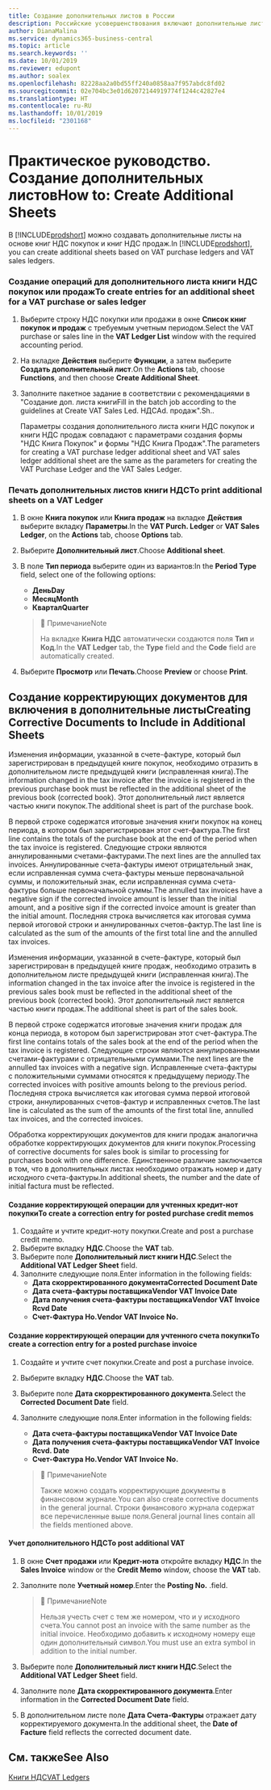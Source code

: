```yaml
---
title: Создание дополнительных листов в России
description: Российские усовершенствования включают дополнительные листы для книг НДС покупок и продаж.
author: DianaMalina
ms.service: dynamics365-business-central
ms.topic: article
ms.search.keywords: ''
ms.date: 10/01/2019
ms.reviewer: edupont
ms.author: soalex
ms.openlocfilehash: 82228aa2a0bd55ff240a0858aa7f957abdc8fd02
ms.sourcegitcommit: 02e704bc3e01d62072144919774f1244c42827e4
ms.translationtype: HT
ms.contentlocale: ru-RU
ms.lasthandoff: 10/01/2019
ms.locfileid: "2301168"
---
```

# <a name="how-to-create-additional-sheets"></a><span data-ttu-id="56c44-103">Практическое руководство. Создание дополнительных листов</span><span class="sxs-lookup"><span data-stu-id="56c44-103">How to: Create Additional Sheets</span></span>

<span data-ttu-id="56c44-104">В [!INCLUDE[prodshort](../../includes/prodshort.md)] можно создавать дополнительные листы на основе книг НДС покупок и книг НДС продаж.</span><span class="sxs-lookup"><span data-stu-id="56c44-104">In [!INCLUDE[prodshort](../../includes/prodshort.md)], you can create additional sheets based on VAT purchase ledgers and VAT sales ledgers.</span></span>

### <a name="to-create-entries-for-an-additional-sheet-for-a-vat-purchase-or-sales-ledger"></a><span data-ttu-id="56c44-105">Создание операций для дополнительного листа книги НДС покупок или продаж</span><span class="sxs-lookup"><span data-stu-id="56c44-105">To create entries for an additional sheet for a VAT purchase or sales ledger</span></span>

1. <span data-ttu-id="56c44-106">Выберите строку НДС покупки или продажи в окне **Список книг покупок и продаж** с требуемым учетным периодом.</span><span class="sxs-lookup"><span data-stu-id="56c44-106">Select the VAT purchase or sales line in the **VAT Ledger List** window with the required accounting period.</span></span>

2. <span data-ttu-id="56c44-107">На вкладке **Действия** выберите **Функции**, а затем выберите **Создать дополнительный лист**.</span><span class="sxs-lookup"><span data-stu-id="56c44-107">On the **Actions** tab, choose **Functions**, and then choose **Create Additional Sheet**.</span></span>

3. <span data-ttu-id="56c44-108">Заполните пакетное задание в соответствии с рекомендациями в "Создание доп. листа книги</span><span class="sxs-lookup"><span data-stu-id="56c44-108">Fill in the batch job according to the guidelines at Create VAT Sales Led.</span></span> <span data-ttu-id="56c44-109">НДС</span><span class="sxs-lookup"><span data-stu-id="56c44-109">Ad.</span></span> <span data-ttu-id="56c44-110">продаж".</span><span class="sxs-lookup"><span data-stu-id="56c44-110">Sh..</span></span>

   <span data-ttu-id="56c44-111">Параметры создания дополнительного листа книги НДС покупок и книги НДС продаж совпадают с параметрами создания формы "НДС Книга Покупок" и формы "НДС Книга Продаж".</span><span class="sxs-lookup"><span data-stu-id="56c44-111">The parameters for creating a VAT purchase ledger additional sheet and VAT sales ledger additional sheet are the same as the parameters for creating the VAT Purchase Ledger and the VAT Sales Ledger.</span></span>

### <a name="to-print-additional-sheets-on-a-vat-ledger"></a><span data-ttu-id="56c44-112">Печать дополнительных листов книги НДС</span><span class="sxs-lookup"><span data-stu-id="56c44-112">To print additional sheets on a VAT Ledger</span></span> 

1. <span data-ttu-id="56c44-113">В окне **Книга покупок** или **Книга продаж** на вкладке **Действия** выберите вкладку **Параметры**.</span><span class="sxs-lookup"><span data-stu-id="56c44-113">In the **VAT Purch. Ledger** or **VAT Sales Ledger**, on the **Actions** tab, choose **Options** tab.</span></span>

2. <span data-ttu-id="56c44-114">Выберите **Дополнительный лист**.</span><span class="sxs-lookup"><span data-stu-id="56c44-114">Choose **Additional sheet**.</span></span>

3. <span data-ttu-id="56c44-115">В поле **Тип периода** выберите один из вариантов:</span><span class="sxs-lookup"><span data-stu-id="56c44-115">In the **Period Type** field, select one of the following options:</span></span>

   - <span data-ttu-id="56c44-116">**День**</span><span class="sxs-lookup"><span data-stu-id="56c44-116">**Day**</span></span>
   - <span data-ttu-id="56c44-117">**Месяц**</span><span class="sxs-lookup"><span data-stu-id="56c44-117">**Month**</span></span>
   - <span data-ttu-id="56c44-118">**Квартал**</span><span class="sxs-lookup"><span data-stu-id="56c44-118">**Quarter**</span></span>

   > :speech_balloon: <span data-ttu-id="56c44-119">Примечание</span><span class="sxs-lookup"><span data-stu-id="56c44-119">Note</span></span>
   >
   > <span data-ttu-id="56c44-120">На вкладке **Книга НДС** автоматически создаются поля **Тип** и **Код**.</span><span class="sxs-lookup"><span data-stu-id="56c44-120">In the **VAT Ledger** tab, the **Type** field and the **Code** field are automatically created.</span></span>

4. <span data-ttu-id="56c44-121">Выберите **Просмотр** или **Печать**.</span><span class="sxs-lookup"><span data-stu-id="56c44-121">Choose **Preview** or choose **Print**.</span></span>

## <a name="creating-corrective-documents-to-include-in-additional-sheets"></a><span data-ttu-id="56c44-122">Создание корректирующих документов для включения в дополнительные листы</span><span class="sxs-lookup"><span data-stu-id="56c44-122">Creating Corrective Documents to Include in Additional Sheets</span></span>

<span data-ttu-id="56c44-123">Изменения информации, указанной в счете-фактуре, который был зарегистрирован в предыдущей книге покупок, необходимо отразить в дополнительном листе предыдущей книги (исправленная книга).</span><span class="sxs-lookup"><span data-stu-id="56c44-123">The information changed in the tax invoice after the invoice is registered in the previous purchase book must be reflected in the additional sheet of the previous book (corrected book).</span></span> <span data-ttu-id="56c44-124">Этот дополнительный лист является частью книги покупок.</span><span class="sxs-lookup"><span data-stu-id="56c44-124">The additional sheet is part of the purchase book.</span></span>

<span data-ttu-id="56c44-125">В первой строке содержатся итоговые значения книги покупок на конец периода, в котором был зарегистрирован этот счет-фактура.</span><span class="sxs-lookup"><span data-stu-id="56c44-125">The first line contains the totals of the purchase book at the end of the period when the tax invoice is registered.</span></span> <span data-ttu-id="56c44-126">Следующие строки являются аннулированными счетами-фактурами.</span><span class="sxs-lookup"><span data-stu-id="56c44-126">The next lines are the annulled tax invoices.</span></span> <span data-ttu-id="56c44-127">Аннулированные счета-фактуры имеют отрицательный знак, если исправленная сумма счета-фактуры меньше первоначальной суммы, и положительный знак, если исправленная сумма счета-фактуры больше первоначальной суммы.</span><span class="sxs-lookup"><span data-stu-id="56c44-127">The annulled tax invoices have a negative sign if the corrected invoice amount is lesser than the initial amount, and a positive sign if the corrected invoice amount is greater than the initial amount.</span></span> <span data-ttu-id="56c44-128">Последняя строка вычисляется как итоговая сумма первой итоговой строки и аннулированных счетов-фактур.</span><span class="sxs-lookup"><span data-stu-id="56c44-128">The last line is calculated as the sum of the amounts of the first total line and the annulled tax invoices.</span></span>

<span data-ttu-id="56c44-129">Изменения информации, указанной в счете-фактуре, который был зарегистрирован в предыдущей книге продаж, необходимо отразить в дополнительном листе предыдущей книги (исправленная книга).</span><span class="sxs-lookup"><span data-stu-id="56c44-129">The information changed in the tax invoice after the invoice is registered in the previous sales book must be reflected in the additional sheet of the previous book (corrected book).</span></span> <span data-ttu-id="56c44-130">Этот дополнительный лист является частью книги продаж.</span><span class="sxs-lookup"><span data-stu-id="56c44-130">The additional sheet is part of the sales book.</span></span>

<span data-ttu-id="56c44-131">В первой строке содержатся итоговые значения книги продаж для конца периода, в котором был зарегистрирован этот счет-фактура.</span><span class="sxs-lookup"><span data-stu-id="56c44-131">The first line contains totals of the sales book at the end of the period when the tax invoice is registered.</span></span> <span data-ttu-id="56c44-132">Следующие строки являются аннулированными счетами-фактурами с отрицательными суммами.</span><span class="sxs-lookup"><span data-stu-id="56c44-132">The next lines are the annulled tax invoices with a negative sign.</span></span> <span data-ttu-id="56c44-133">Исправленные счета-фактуры с положительными суммами относятся к предыдущему периоду.</span><span class="sxs-lookup"><span data-stu-id="56c44-133">The corrected invoices with positive amounts belong to the previous period.</span></span> <span data-ttu-id="56c44-134">Последняя строка вычисляется как итоговая сумма первой итоговой строки, аннулированных счетов-фактур и исправленных счетов.</span><span class="sxs-lookup"><span data-stu-id="56c44-134">The last line is calculated as the sum of the amounts of the first total line, annulled tax invoices, and the corrected invoices.</span></span>

<span data-ttu-id="56c44-135">Обработка корректирующих документов для книги продаж аналогична обработке корректирующих документов для книги покупок.</span><span class="sxs-lookup"><span data-stu-id="56c44-135">Processing of corrective documents for sales book is similar to processing for purchases book with one difference.</span></span> <span data-ttu-id="56c44-136">Единственное различие заключается в том, что в дополнительных листах необходимо отражать номер и дату исходного счета-фактуры.</span><span class="sxs-lookup"><span data-stu-id="56c44-136">In additional sheets, the number and the date of initial factura must be reflected.</span></span>

#### <a name="to-create-a-correction-entry-for-posted-purchase-credit-memos"></a><span data-ttu-id="56c44-137">Создание корректирующей операции для учтенных кредит-нот покупки</span><span class="sxs-lookup"><span data-stu-id="56c44-137">To create a correction entry for posted purchase credit memos</span></span>

1. <span data-ttu-id="56c44-138">Создайте и учтите кредит-ноту покупки.</span><span class="sxs-lookup"><span data-stu-id="56c44-138">Create and post a purchase credit memo.</span></span>
2. <span data-ttu-id="56c44-139">Выберите вкладку **НДС**.</span><span class="sxs-lookup"><span data-stu-id="56c44-139">Choose the **VAT** tab.</span></span>
3. <span data-ttu-id="56c44-140">Выберите поле **Дополнительный лист книги НДС**.</span><span class="sxs-lookup"><span data-stu-id="56c44-140">Select the **Additional VAT Ledger Sheet** field.</span></span>
4. <span data-ttu-id="56c44-141">Заполните следующие поля.</span><span class="sxs-lookup"><span data-stu-id="56c44-141">Enter information in the following fields:</span></span>
   - <span data-ttu-id="56c44-142">**Дата скорректированного документа**</span><span class="sxs-lookup"><span data-stu-id="56c44-142">**Corrected Document Date**</span></span>
   - <span data-ttu-id="56c44-143">**Дата счета-фактуры поставщика**</span><span class="sxs-lookup"><span data-stu-id="56c44-143">**Vendor VAT Invoice Date**</span></span>
   - <span data-ttu-id="56c44-144">**Дата получения счета-фактуры поставщика**</span><span class="sxs-lookup"><span data-stu-id="56c44-144">**Vendor VAT Invoice Rcvd Date**</span></span>
   - <span data-ttu-id="56c44-145">**Счет-Фактура Но.**</span><span class="sxs-lookup"><span data-stu-id="56c44-145">**Vendor VAT Invoice No.**</span></span>

#### <a name="to-create-a-correction-entry-for-a-posted-purchase-invoice"></a><span data-ttu-id="56c44-146">Создание корректирующей операции для учтенного счета покупки</span><span class="sxs-lookup"><span data-stu-id="56c44-146">To create a correction entry for a posted purchase invoice</span></span>

1. <span data-ttu-id="56c44-147">Создайте и учтите счет покупки.</span><span class="sxs-lookup"><span data-stu-id="56c44-147">Create and post a purchase invoice.</span></span>

2. <span data-ttu-id="56c44-148">Выберите вкладку **НДС**.</span><span class="sxs-lookup"><span data-stu-id="56c44-148">Choose the **VAT** tab.</span></span>

3. <span data-ttu-id="56c44-149">Выберите поле **Дата скорректированного документа**.</span><span class="sxs-lookup"><span data-stu-id="56c44-149">Select the **Corrected Document Date** field.</span></span>

4. <span data-ttu-id="56c44-150">Заполните следующие поля.</span><span class="sxs-lookup"><span data-stu-id="56c44-150">Enter information in the following fields:</span></span>

   - <span data-ttu-id="56c44-151">**Дата счета-фактуры поставщика**</span><span class="sxs-lookup"><span data-stu-id="56c44-151">**Vendor VAT Invoice Date**</span></span>
   - <span data-ttu-id="56c44-152">**Дата получения счета-фактуры поставщика**</span><span class="sxs-lookup"><span data-stu-id="56c44-152">**Vendor VAT Invoice Rcvd. Date**</span></span>
   - <span data-ttu-id="56c44-153">**Счет-Фактура Но.**</span><span class="sxs-lookup"><span data-stu-id="56c44-153">**Vendor VAT Invoice No.**</span></span>

   > :speech_balloon: <span data-ttu-id="56c44-154">Примечание</span><span class="sxs-lookup"><span data-stu-id="56c44-154">Note</span></span>
   >
   > <span data-ttu-id="56c44-155">Также можно создать корректирующие документы в финансовом журнале.</span><span class="sxs-lookup"><span data-stu-id="56c44-155">You can also create corrective documents in the general journal.</span></span> <span data-ttu-id="56c44-156">Строки финансового журнала содержат все перечисленные выше поля.</span><span class="sxs-lookup"><span data-stu-id="56c44-156">General journal lines contain all the fields mentioned above.</span></span>

#### <a name="to-post-additional-vat"></a><span data-ttu-id="56c44-157">Учет дополнительного НДС</span><span class="sxs-lookup"><span data-stu-id="56c44-157">To post additional VAT</span></span>

1. <span data-ttu-id="56c44-158">В окне **Счет продажи** или **Кредит-нота** откройте вкладку **НДС**.</span><span class="sxs-lookup"><span data-stu-id="56c44-158">In the **Sales Invoice** window or the **Credit Memo** window, choose the **VAT** tab.</span></span>

2. <span data-ttu-id="56c44-159">Заполните поле **Учетный номер**.</span><span class="sxs-lookup"><span data-stu-id="56c44-159">Enter the **Posting No.**</span></span> <span data-ttu-id="56c44-160">.</span><span class="sxs-lookup"><span data-stu-id="56c44-160">field.</span></span>

   > :speech_balloon: <span data-ttu-id="56c44-161">Примечание</span><span class="sxs-lookup"><span data-stu-id="56c44-161">Note</span></span>
   >
   > <span data-ttu-id="56c44-162">Нельзя учесть счет с тем же номером, что и у исходного счета.</span><span class="sxs-lookup"><span data-stu-id="56c44-162">You cannot post an invoice with the same number as the initial invoice.</span></span> <span data-ttu-id="56c44-163">Необходимо добавить к исходному номеру еще один дополнительный символ.</span><span class="sxs-lookup"><span data-stu-id="56c44-163">You must use an extra symbol in addition to the initial number.</span></span>

3. <span data-ttu-id="56c44-164">Выберите поле **Дополнительный лист книги НДС**.</span><span class="sxs-lookup"><span data-stu-id="56c44-164">Select the **Additional VAT Ledger Sheet** field.</span></span>

4. <span data-ttu-id="56c44-165">Заполните поле **Дата скорректированного документа**.</span><span class="sxs-lookup"><span data-stu-id="56c44-165">Enter information in the **Corrected Document Date** field.</span></span>

5. <span data-ttu-id="56c44-166">В дополнительном листе поле **Дата Счета-Фактуры** отражает дату корректируемого документа.</span><span class="sxs-lookup"><span data-stu-id="56c44-166">In the additional sheet, the **Date of Facture** field reflects the corrected document date.</span></span>

## <a name="see-also"></a><span data-ttu-id="56c44-167">См. также</span><span class="sxs-lookup"><span data-stu-id="56c44-167">See Also</span></span>

[<span data-ttu-id="56c44-168">Книги НДС</span><span class="sxs-lookup"><span data-stu-id="56c44-168">VAT Ledgers</span></span>](VAT-Ledgers.md)
